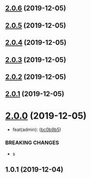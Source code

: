 ## [2.0.6](https://github.com/yslm/test-commit/compare/v2.0.5...v2.0.6) (2019-12-05)



## [2.0.5](https://github.com/yslm/test-commit/compare/v2.0.4...v2.0.5) (2019-12-05)



## [2.0.4](https://github.com/yslm/test-commit/compare/v2.0.3...v2.0.4) (2019-12-05)



## [2.0.3](https://github.com/yslm/test-commit/compare/v2.0.2...v2.0.3) (2019-12-05)



## [2.0.2](https://github.com/yslm/test-commit/compare/v2.0.1...v2.0.2) (2019-12-05)



## [2.0.1](https://github.com/yslm/test-commit/compare/v2.0.0...v2.0.1) (2019-12-05)



# [2.0.0](https://github.com/yslm/test-commit/compare/v1.0.1...v2.0.0) (2019-12-05)


* feat(admin): ([bc0b9b5](https://github.com/yslm/test-commit/commit/bc0b9b5764ce5f23b4cf3770c2c6396a4577820c))


### BREAKING CHANGES

* s



## 1.0.1 (2019-12-04)



